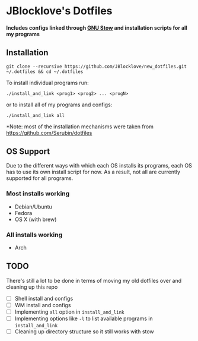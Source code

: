 # JBlocklove's Dotfiles
#### Includes configs linked through [GNU Stow](https://www.gnu.org/software/stow/) and installation scripts for all my programs

## Installation
```git clone --recursive https://github.com/JBlocklove/new_dotfiles.git ~/.dotfiles && cd ~/.dotfiles```

To install individual programs run:

```./install_and_link <prog1> <prog2> ... <progN>```

or to install all of my programs and configs:

```./install_and_link all```

*Note: most of the installation mechanisms were taken from https://github.com/Serubin/dotfiles

## OS Support
Due to the different ways with which each OS installs its programs, each OS has to use its own install script for now. As a result, not all are currently supported for all programs.
### Most installs working
* Debian/Ubuntu
* Fedora
* OS X (with brew)
### All installs working
* Arch

## TODO
There's still a lot to be done in terms of moving my old dotfiles over and cleaning up this repo
- [ ] Shell install and configs
- [ ] WM install and configs
- [ ] Implementing `all` option in `install_and_link`
- [ ] Implementing options like `-l` to list available programs in `install_and_link`
- [ ] Cleaning up directory structure so it still works with stow
